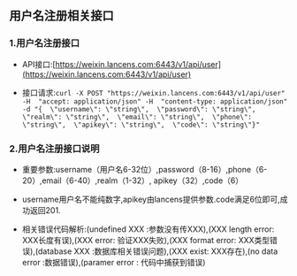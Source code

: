 ## 用户名注册相关接口

### 1.用户名注册接口

* API接口:[https://weixin.lancens.com:6443/v1/api/user](https://weixin.lancens.com:6443/v1/api/user)

* 接口请求:`curl -X POST "https://weixin.lancens.com:6443/v1/api/user" -H  "accept: application/json" -H  "content-type: application/json" -d "{  \"username\": \"string\",  \"password\": \"string\",  \"realm\": \"string\",  \"email\": \"string\",  \"phone\": \"string\",  \"apikey\": \"string\",  \"code\": \"string\"}"`

### 2.用户名注册接口说明

* 重要参数:username（用户名6-32位）,password（8-16）,phone（6-20）,email（6-40）,realm（1-32）,          apikey（32）,code（6）

* username用户名不能纯数字,apikey由lancens提供参数.code满足6位即可,成功返回201.

* 相关错误代码解析:\(undefined XXX :参数没有传XXX\),\(XXX length error: XXX长度有误\),\(XXX error: 验证XXX失败\),\(XXX format error: XXX类型错误\),\(database XXX :数据库相关错误问题\),\(XXX exist: XXX存在\),\(no data error :数据错误\),\(paramer error : 代码中捕获到错误\)



